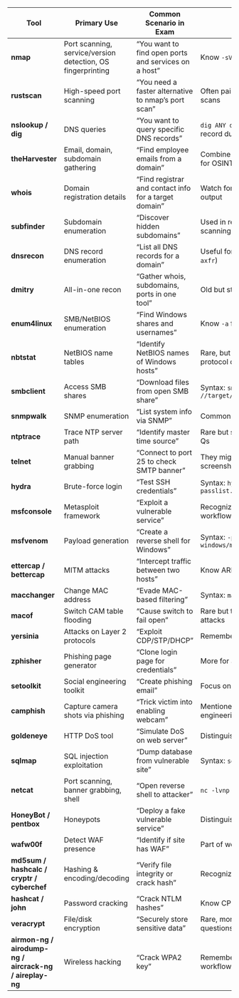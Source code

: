 | Tool                                                    | Primary Use                                                 | Common Scenario in Exam                               | CEH Exam Tip                                         |
| ------------------------------------------------------- | ----------------------------------------------------------- | ----------------------------------------------------- | ---------------------------------------------------- |
| **nmap**                                                | Port scanning, service/version detection, OS fingerprinting | “You want to find open ports and services on a host”  | Know `-sV`, `-A`, `-p-`, `-Pn` flags                 |
| **rustscan**                                            | High-speed port scanning                                    | “You need a faster alternative to nmap’s port scan”   | Often paired with `nmap` for deeper scans            |
| **nslookup / dig**                                      | DNS queries                                                 | “You want to query specific DNS records”              | `dig ANY domain.com` for full record dump            |
| **theHarvester**                                        | Email, domain, subdomain gathering                          | “Find employee emails from a domain”                  | Combine with LinkedIn/Google for OSINT               |
| **whois**                                               | Domain registration details                                 | “Find registrar and contact info for a target domain” | Watch for registrant’s email in output               |
| **subfinder**                                           | Subdomain enumeration                                       | “Discover hidden subdomains”                          | Used in recon phase before scanning                  |
| **dnsrecon**                                            | DNS record enumeration                                      | “List all DNS records for a domain”                   | Useful for zone transfers (`-t axfr`)                |
| **dmitry**                                              | All-in-one recon                                            | “Gather whois, subdomains, ports in one tool”         | Old but still CEH-listed                             |
| **enum4linux**                                          | SMB/NetBIOS enumeration                                     | “Find Windows shares and usernames”                   | Know `-a` flag for full enumeration                  |
| **nbtstat**                                             | NetBIOS name tables                                         | “Identify NetBIOS names of Windows hosts”             | Rare, but appears in legacy protocol questions       |
| **smbclient**                                           | Access SMB shares                                           | “Download files from open SMB share”                  | Syntax: `smbclient //target/share`                   |
| **snmpwalk**                                            | SNMP enumeration                                            | “List system info via SNMP”                           | Common trap: port 161 = SNMP                         |
| **ntptrace**                                            | Trace NTP server path                                       | “Identify master time source”                         | Rare but sometimes in infra recon Qs                 |
| **telnet**                                              | Manual banner grabbing                                      | “Connect to port 25 to check SMTP banner”             | They might show a telnet session screenshot          |
| **hydra**                                               | Brute-force login                                           | “Test SSH credentials”                                | Syntax: `hydra -l user -P passlist.txt ssh://target` |
| **msfconsole**                                          | Metasploit framework                                        | “Exploit a vulnerable service”                        | Recognize exploit→payload workflow                   |
| **msfvenom**                                            | Payload generation                                          | “Create a reverse shell for Windows”                  | Syntax: `-p windows/meterpreter/reverse_tcp`         |
| **ettercap / bettercap**                                | MITM attacks                                                | “Intercept traffic between two hosts”                 | Know ARP spoofing basics                             |
| **macchanger**                                          | Change MAC address                                          | “Evade MAC-based filtering”                           | Syntax: `macchanger -r eth0`                         |
| **macof**                                               | Switch CAM table flooding                                   | “Cause switch to fail open”                           | Rare but tested in network attacks                   |
| **yersinia**                                            | Attacks on Layer 2 protocols                                | “Exploit CDP/STP/DHCP”                                | Remember it’s L2 attack tool                         |
| **zphisher**                                            | Phishing page generator                                     | “Clone login page for credentials”                    | More for awareness questions                         |
| **setoolkit**                                           | Social engineering toolkit                                  | “Create phishing email”                               | Focus on spear phishing scenario                     |
| **camphish**                                            | Capture camera shots via phishing                           | “Trick victim into enabling webcam”                   | Mentioned as modern social engineering tool          |
| **goldeneye**                                           | HTTP DoS tool                                               | “Simulate DoS on web server”                          | Distinguish from LOIC/HOIC                           |
| **sqlmap**                                              | SQL injection exploitation                                  | “Dump database from vulnerable site”                  | Syntax: `sqlmap -u URL --dbs`                        |
| **netcat**                                              | Port scanning, banner grabbing, shell                       | “Open reverse shell to attacker”                      | `nc -lvnp 4444` listener                             |
| **HoneyBot / pentbox**                                  | Honeypots                                                   | “Deploy a fake vulnerable service”                    | Distinguish from IDS/IPS                             |
| **wafw00f**                                             | Detect WAF presence                                         | “Identify if site has WAF”                            | Part of web app recon                                |
| **md5sum / hashcalc / cryptr / cyberchef**              | Hashing & encoding/decoding                                 | “Verify file integrity or crack hash”                 | Recognize MD5/SHA formats                            |
| **hashcat / john**                                      | Password cracking                                           | “Crack NTLM hashes”                                   | Know CPU vs GPU use cases                            |
| **veracrypt**                                           | File/disk encryption                                        | “Securely store sensitive data”                       | Rare, more in defensive security questions           |
| **airmon-ng / airodump-ng / aircrack-ng / aireplay-ng** | Wireless hacking                                            | “Crack WPA2 key”                                      | Remember capture→crack workflow                      |
